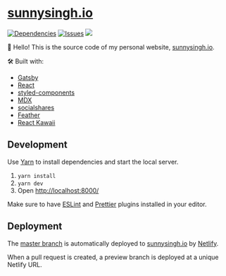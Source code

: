 # [sunnysingh.io](https://sunnysingh.io/)

[![Dependencies](https://img.shields.io/david/sunnysingh/sunnysingh.io.svg?style=for-the-badge)](https://david-dm.org/sunnysingh/sunnysingh.io) [![Issues](https://img.shields.io/github/issues/sunnysingh/sunnysingh.io.svg?style=for-the-badge)](https://github.com/sunnysingh/sunnysingh.io/issues) [![](https://img.shields.io/github/issues-pr/sunnysingh/sunnysingh.io.svg?style=for-the-badge)](https://github.com/sunnysingh/sunnysingh.io/pulls)

👋 Hello! This is the source code of my personal website, [sunnysingh.io](https://sunnysingh.io/).

🛠 Built with:

- [Gatsby](https://www.gatsbyjs.org/)
- [React](https://reactjs.org/)
- [styled-components](https://www.styled-components.com/)
- [MDX](https://mdxjs.com/)
- [socialshares](https://socialshar.es/)
- [Feather](https://feathericons.com/)
- [React Kawaii](https://react-kawaii.now.sh/)

## Development

Use [Yarn](https://yarnpkg.com/en/) to install dependencies and start the local server.

1. `yarn install`
2. `yarn dev`
3. Open [http://localhost:8000/](http://localhost:8000/)

Make sure to have [ESLint](https://eslint.org/) and [Prettier](https://prettier.io/) plugins installed in your editor.

## Deployment

The [master branch](https://github.com/sunnysingh/sunnysingh.io/tree/master) is automatically deployed to [sunnysingh.io](https://sunnysingh.io/) by [Netlify](https://www.netlify.com/).

When a pull request is created, a preview branch is deployed at a unique Netlify URL.
